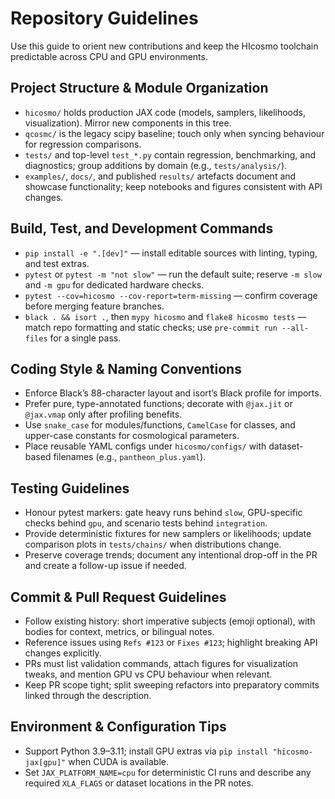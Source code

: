# Repository Guidelines

Use this guide to orient new contributions and keep the HIcosmo toolchain predictable across CPU and GPU environments.

## Project Structure & Module Organization
- `hicosmo/` holds production JAX code (models, samplers, likelihoods, visualization). Mirror new components in this tree.
- `qcosmc/` is the legacy scipy baseline; touch only when syncing behaviour for regression comparisons.
- `tests/` and top-level `test_*.py` contain regression, benchmarking, and diagnostics; group additions by domain (e.g., `tests/analysis/`).
- `examples/`, `docs/`, and published `results/` artefacts document and showcase functionality; keep notebooks and figures consistent with API changes.

## Build, Test, and Development Commands
- `pip install -e ".[dev]"` — install editable sources with linting, typing, and test extras.
- `pytest` or `pytest -m "not slow"` — run the default suite; reserve `-m slow` and `-m gpu` for dedicated hardware checks.
- `pytest --cov=hicosmo --cov-report=term-missing` — confirm coverage before merging feature branches.
- `black . && isort .`, then `mypy hicosmo` and `flake8 hicosmo tests` — match repo formatting and static checks; use `pre-commit run --all-files` for a single pass.

## Coding Style & Naming Conventions
- Enforce Black’s 88-character layout and isort’s Black profile for imports.
- Prefer pure, type-annotated functions; decorate with `@jax.jit` or `@jax.vmap` only after profiling benefits.
- Use `snake_case` for modules/functions, `CamelCase` for classes, and upper-case constants for cosmological parameters.
- Place reusable YAML configs under `hicosmo/configs/` with dataset-based filenames (e.g., `pantheon_plus.yaml`).

## Testing Guidelines
- Honour pytest markers: gate heavy runs behind `slow`, GPU-specific checks behind `gpu`, and scenario tests behind `integration`.
- Provide deterministic fixtures for new samplers or likelihoods; update comparison plots in `tests/chains/` when distributions change.
- Preserve coverage trends; document any intentional drop-off in the PR and create a follow-up issue if needed.

## Commit & Pull Request Guidelines
- Follow existing history: short imperative subjects (emoji optional), with bodies for context, metrics, or bilingual notes.
- Reference issues using `Refs #123` or `Fixes #123`; highlight breaking API changes explicitly.
- PRs must list validation commands, attach figures for visualization tweaks, and mention GPU vs CPU behaviour when relevant.
- Keep PR scope tight; split sweeping refactors into preparatory commits linked through the description.

## Environment & Configuration Tips
- Support Python 3.9–3.11; install GPU extras via `pip install "hicosmo-jax[gpu]"` when CUDA is available.
- Set `JAX_PLATFORM_NAME=cpu` for deterministic CI runs and describe any required `XLA_FLAGS` or dataset locations in the PR notes.
